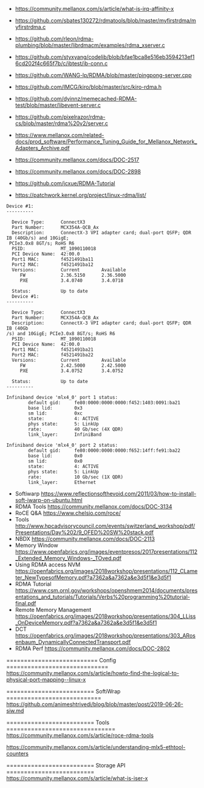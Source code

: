 * https://community.mellanox.com/s/article/what-is-irq-affinity-x

* https://github.com/sbates130272/rdmatools/blob/master/myfirstrdma/myfirstrdma.c
* https://github.com/rleon/rdma-plumbing/blob/master/librdmacm/examples/rdma_xserver.c
* https://github.com/styxyang/codelib/blob/bfae1bca8e516eb3594213ef16cd202f4c665f7b/c/ibtest/ib-conn.c
* https://github.com/WANG-lp/RDMA/blob/master/pingpong-server.cpp
* https://github.com/IMCG/kiro/blob/master/src/kiro-rdma.h
* https://github.com/dyinnz/memecached-RDMA-test/blob/master/libevent-server.c
* https://github.com/pixelrazor/rdma-cs/blob/master/rdma%20v2/server.c
* https://www.mellanox.com/related-docs/prod_software/Performance_Tuning_Guide_for_Mellanox_Network_Adapters_Archive.pdf
* https://community.mellanox.com/docs/DOC-2517
* https://community.mellanox.com/docs/DOC-2898
* https://github.com/jcxue/RDMA-Tutorial
* https://patchwork.kernel.org/project/linux-rdma/list/

```
Device #1:
----------

  Device Type:      ConnectX3
  Part Number:      MCX354A-QCB_Ax
  Description:      ConnectX-3 VPI adapter card; dual-port QSFP; QDR IB (40Gb/s) and 10GigE;
 PCIe3.0x8 8GT/s; RoHS R6
  PSID:             MT_1090110018
  PCI Device Name:  42:00.0
  Port1 MAC:        f4521491ba11
  Port2 MAC:        f4521491ba12
  Versions:         Current        Available     
     FW             2.36.5150      2.36.5000     
     PXE            3.4.0740       3.4.0718      

  Status:           Up to date
  Device #1:                                                                   
----------                                                                   
                                                                             
  Device Type:      ConnectX3                                                
  Part Number:      MCX354A-QCB_Ax                                           
  Description:      ConnectX-3 VPI adapter card; dual-port QSFP; QDR IB (40Gb
/s) and 10GigE; PCIe3.0x8 8GT/s; RoHS R6                                     
  PSID:             MT_1090110018                                            
  PCI Device Name:  42:00.0                                                  
  Port1 MAC:        f4521491ba21                                             
  Port2 MAC:        f4521491ba22                                             
  Versions:         Current        Available                                 
     FW             2.42.5000      2.42.5000                                 
     PXE            3.4.0752       3.4.0752                                  
                                                                             
  Status:           Up to date                                               
----------

Infiniband device 'mlx4_0' port 1 status:                       
        default gid:     fe80:0000:0000:0000:f452:1403:0091:ba21
        base lid:        0x3                                    
        sm lid:          0xc                                    
        state:           4: ACTIVE                              
        phys state:      5: LinkUp                              
        rate:            40 Gb/sec (4X QDR)                     
        link_layer:      InfiniBand                             
                                                                
Infiniband device 'mlx4_0' port 2 status:                       
        default gid:     fe80:0000:0000:0000:f652:14ff:fe91:ba22
        base lid:        0x0                                    
        sm lid:          0x0                                    
        state:           4: ACTIVE                              
        phys state:      5: LinkUp                              
        rate:            10 Gb/sec (1X QDR)                     
        link_layer:      Ethernet                               

```
* Softiwarp https://www.reflectionsofthevoid.com/2011/03/how-to-install-soft-iwarp-on-ubuntu.html
* RDMA Tools https://community.mellanox.com/docs/DOC-3134
* RoCE Q&A https://www.chelsio.com/roce/
* Tools http://www.hpcadvisorycouncil.com/events/switzerland_workshop/pdf/Presentations/Day%202/9_OFED%20SW%20stack.pdf
* NBDX https://community.mellanox.com/docs/DOC-2113 
* Memory Window https://www.openfabrics.org/images/eventpresos/2017presentations/112_Extended_Memory_Windows-_TOved.pdf
* Using RDMA access NVM https://openfabrics.org/images/2018workshop/presentations/112_CLameter_NewTypesofMemory.pdf?a7362a&a7362a&e3d5f1&e3d5f1
* RDMA Tutorial https://www.csm.ornl.gov/workshops/openshmem2014/documents/presentations_and_tutorials/Tutorials/Verbs%20programming%20tutorial-final.pdf
* Remote Memory Management https://openfabrics.org/images/2018workshop/presentations/304_LLiss_OnDeviceMemory.pdf?a7362a&a7362a&e3d5f1&e3d5f1
* DCT https://openfabrics.org/images/2018workshop/presentations/303_ARosenbaum_DynamicallyConnectedTransport.pdf
* RDMA Perf https://community.mellanox.com/docs/DOC-2802


========================== Config =============================
https://community.mellanox.com/s/article/howto-find-the-logical-to-physical-port-mapping--linux-x

========================= SoftiWrap ===========================
https://github.com/animeshtrivedi/blog/blob/master/post/2019-06-26-siw.md

========================= Tools ===============================
https://community.mellanox.com/s/article/roce-rdma-tools

https://community.mellanox.com/s/article/understanding-mlx5-ethtool-counters


========================= Storage API =========================
https://community.mellanox.com/s/article/what-is-iser-x
